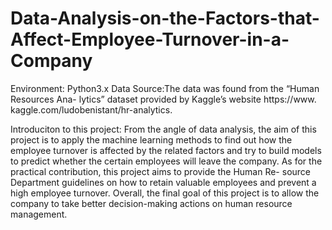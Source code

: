 # Data-Analysis-on-the-Factors-that-Affect-Employee-Turnover-in-a-Company
Environment: Python3.x
Data Source:The data was found from the “Human Resources Ana- lytics” dataset provided by Kaggle’s website https://www. kaggle.com/ludobenistant/hr-analytics.

Introduciton to this project:
From the angle of data analysis, the aim of this project is to apply the machine learning methods to find out how the employee turnover is affected by the related factors and try to build models to predict whether the certain employees will leave the company. As for the practical contribution, this project aims to provide the Human Re- source Department guidelines on how to retain valuable employees and prevent a high employee turnover. Overall, the final goal of this project is to allow the company to take better decision-making actions on human resource management.

